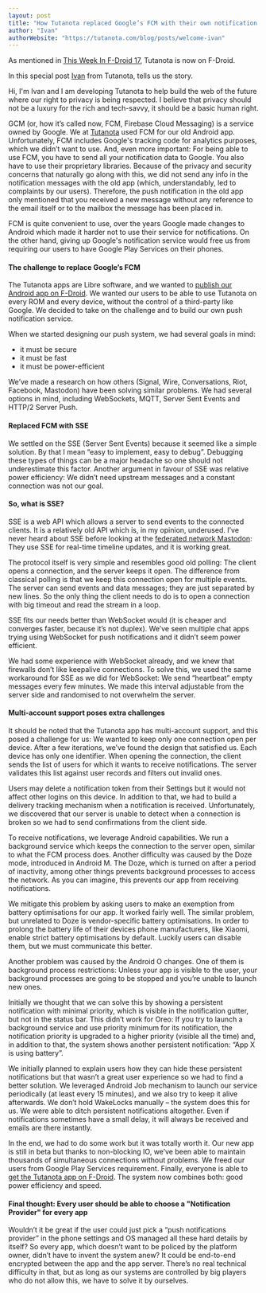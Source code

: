 ```yaml
---
layout: post
title: "How Tutanota replaced Google’s FCM with their own notification system"
author: "Ivan"
authorWebsite: "https://tutanota.com/blog/posts/welcome-ivan"
---
```


As mentioned in [This Week In F-Droid 17](https://f-droid.org/en/2018/08/16/twif-17-the-reproducible-builds-and-encrypted-e-mail-edition.html), Tutanota is now on F-Droid.

In this special post [Ivan](https://tutanota.com/blog/posts/welcome-ivan) from
Tutanota, tells us the story.

Hi, I'm Ivan and I am developing Tutanota to help build the web of the future
where our right to privacy is being respected. I believe that privacy should
not be a luxury for the rich and tech-savvy, it should be a basic human right.

GCM (or, how it’s called now, FCM, Firebase Cloud Messaging) is a service owned by Google. We at [Tutanota](https://tutanota.com/) used FCM for our old Android app. Unfortunately, FCM includes Google's tracking code for analytics purposes, which we didn’t want to use. And, even more important: For being able to use FCM, you have to send all your notification data to Google. You also have to use their proprietary libraries. Because of the privacy and security concerns that naturally go along with this, we did not send any info in the notification messages with the old app (which, understandably, led to complaints by our users). Therefore, the push notification in the old app only mentioned that you received a new message without any reference to the email itself or to the mailbox the message has been placed in.

<!--more-->

FCM is quite convenient to use, over the years Google made changes to Android which made it harder not to use their service for notifications. On the other hand, giving up Google's notification service would free us from requiring our users to have Google Play Services on their phones.

#### The challenge to replace Google’s FCM

The Tutanota apps are Libre software, and we wanted to [publish our Android app on F-Droid](https://tutanota.com/blog/posts/open-source-email). We wanted our users to be able to use Tutanota on every ROM and every device, without the control of a third-party like Google. We decided to take on the challenge and to build our own push notification service.

When we started designing our push system, we had several goals in mind:

* it must be secure
* it must be fast
* it must be power-efficient

We’ve made a research on how others (Signal, Wire, Conversations, Riot, Facebook, Mastodon) have been solving similar problems. We had several options in mind, including WebSockets, MQTT, Server Sent Events and HTTP/2 Server Push.

#### Replaced FCM with SSE

We settled on the SSE (Server Sent Events) because it seemed like a simple solution. By that I mean “easy to implement, easy to debug”. Debugging these types of things can be a major headache so one should not underestimate this factor. Another argument in favour of SSE was relative power efficiency: We didn’t need upstream messages and a constant connection was not our goal.

#### So, what is SSE?

SSE is a web API which allows a server to send events to the connected clients. It is a relatively old API which is, in my opinion, underused. I’ve never heard about SSE before looking at the [federated network Mastodon](https://joinmastodon.org/): They use SSE for real-time timeline updates, and it is working great.

The protocol itself is very simple and resembles good old polling: The client opens a connection, and the server keeps it open. The difference from classical polling is that we keep this connection open for multiple events. The server can send events and data messages; they are just separated by new lines. So the only thing the client needs to do is to open a connection with big timeout and read the stream in a loop.

SSE fits our needs better than WebSocket would (it is cheaper and converges faster, because it’s not duplex). We’ve seen multiple chat apps trying using WebSocket for push notifications and it didn’t seem power efficient.

We had some experience with WebSocket already, and we knew that firewalls don’t like keepalive connections. To solve this, we used the same workaround for SSE as we did for WebSocket: We send “heartbeat” empty messages every few minutes. We made this interval adjustable from the server side and randomised to not overwhelm the server.

#### Multi-account support poses extra challenges

It should be noted that the Tutanota app has multi-account support, and this posed a challenge for us: We wanted to keep only one connection open per device. After a few iterations, we’ve found the design that satisfied us. Each device has only one identifier. When opening the connection, the client sends the list of users for which it wants to receive notifications. The server validates this list against user records and filters out invalid ones.

Users may delete a notification token from their Settings but it would not affect other logins on this device. In addition to that, we had to build a delivery tracking mechanism when a notification is received. Unfortunately, we discovered that our server is unable to detect when a connection is broken so we had to send confirmations from the client side.

To receive notifications, we leverage Android capabilities. We run a background service which keeps the connection to the server open, similar to what the FCM process does. Another difficulty was caused by the Doze mode, introduced in Android M. The Doze, which is turned on after a period of inactivity, among other things prevents background processes to access the network. As you can imagine, this prevents our app from receiving notifications.

We mitigate this problem by asking users to make an exemption from battery optimisations for our app. It worked fairly well. The similar problem, but unrelated to Doze is vendor-specific battery optimisations. In order to prolong the battery life of their devices phone manufacturers, like Xiaomi, enable strict battery optimisations by default. Luckily users can disable them, but we must communicate this better.

Another problem was caused by the Android O changes. One of them is background process restrictions: Unless your app is visible to the user, your background processes are going to be stopped and you’re unable to launch new ones.

Initially we thought that we can solve this by showing a persistent notification with minimal priority, which is visible in the notification gutter, but not in the status bar. This didn’t work for Oreo: If you try to launch a background service and use priority minimum for its notification, the notification priority is upgraded to a higher priority (visible all the time) and, in addition to that, the system shows another persistent notification: “App X is using battery”.

We initially planned to explain users how they can hide these persistent notifications but that wasn’t a great user experience so we had to find a better solution. We leveraged Android Job mechanism to launch our service periodically (at least every 15 minutes), and we also try to keep it alive afterwards. We don’t hold WakeLocks manually – the system does this for us. We were able to ditch persistent notifications altogether. Even if notifications sometimes have a small delay, it will always be received and emails are there instantly.

In the end, we had to do some work but it was totally worth it. Our new app is still in beta but thanks to non-blocking IO, we’ve been able to maintain thousands of simultaneous connections without problems. We freed our users from Google Play Services requirement. Finally, everyone is able to [get the Tutanota app on F-Droid](https://f-droid.org/en/packages/de.tutao.tutanota/). The system now combines both: good power efficiency and speed.

#### Final thought: Every user should be able to choose a "Notification Provider" for every app

Wouldn’t it be great if the user could just pick a “push notifications provider” in the phone settings and OS managed all these hard details by itself? So every app, which doesn’t want to be policed by the platform owner, didn’t have to invent the system anew? It could be end-to-end encrypted between the app and the app server. There’s no real technical difficulty in that, but as long as our systems are controlled by big players who do not allow this, we have to solve it by ourselves.
